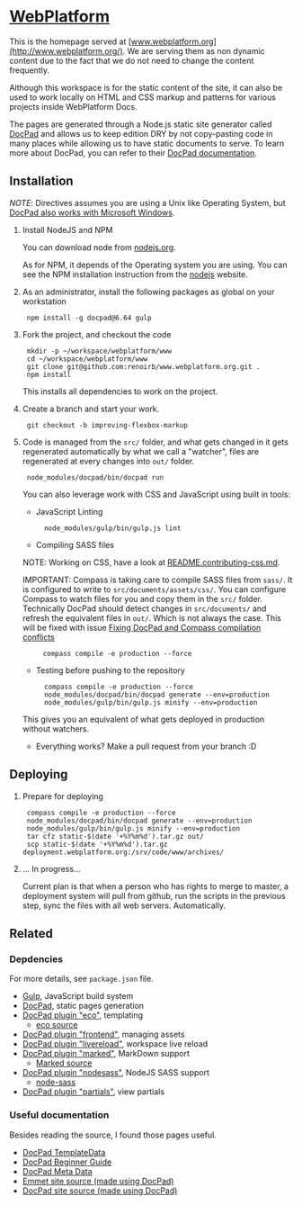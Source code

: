 # [WebPlatform](http://www.webplatform.org/)

This is the homepage served at [www.webplatform.org](http://www.webplatform.org/). We are
serving them as non dynamic content due to the fact that we do not need to change the content frequently.

Although this workspace is for the static content of the site, it can also be used to work locally on HTML
and CSS markup and patterns for various projects inside WebPlatform Docs.

The pages are generated through a Node.js static site generator called [DocPad](http://docpad.org/) and allows us to
keep edition DRY by not copy-pasting code in many places while allowing us to have static documents to serve. To learn
more about DocPad, you can refer to their [DocPad documentation](http://docpad.org/docs).

## Installation

*NOTE*: Directives assumes you are using a Unix like Operating System, but [DocPad also works with Microsoft Windows](http://bevry.me/learn/node-install).

1. Install NodeJS and NPM

    You can download node from [nodejs.org](http://nodejs.org/).

    As for NPM, it depends of the Operating system you are using. You can see the NPM installation instruction
    from the [nodejs](http://nodejs.org/) website.

2. As an administrator, install the following packages as global on your workstation

        npm install -g docpad@6.64 gulp

3. Fork the project, and checkout the code

        mkdir -p ~/workspace/webplatform/www
        cd ~/workspace/webplatform/www
        git clone git@github.com:renoirb/www.webplatform.org.git .
        npm install

    This installs all dependencies to work on the project.

4. Create a branch and start your work.

        git checkout -b improving-flexbox-markup

5. Code is managed from the `src/` folder, and what gets changed in it gets regenerated automatically
    by what we call a "watcher", files are regenerated at every changes into `out/` folder.

        node_modules/docpad/bin/docpad run

    You can also leverage work with CSS and JavaScript using built in tools:

    * JavaScript Linting

            node_modules/gulp/bin/gulp.js lint

    * Compiling SASS files


    NOTE: Working on CSS, have a look at [README.contributing-css.md](README.contributing-css.md).

    IMPORTANT: Compass is taking care to compile SASS files from `sass/`. It is configured to write to `src/documents/assets/css/`. You can configure Compass to watch files for you and copy them in the `src/` folder.  Technically DocPad should detect changes in `src/documents/` and refresh the equivalent files in `out/`. Which is not always the case. This will be fixed with issue [Fixing DocPad and Compass compilation conflicts](https://github.com/webplatform/www.webplatform.org/issues/9)

            compass compile -e production --force

    * Testing before pushing to the repository

            compass compile -e production --force
            node_modules/docpad/bin/docpad generate --env=production
            node_modules/gulp/bin/gulp.js minify --env=production

    This gives you an equivalent of what gets deployed in production without watchers.

    * Everything works? Make a pull request from your branch :D

## Deploying

1. Prepare for deploying

        compass compile -e production --force
        node_modules/docpad/bin/docpad generate --env=production
        node_modules/gulp/bin/gulp.js minify --env=production
        tar cfz static-$(date '+%Y%m%d').tar.gz out/
        scp static-$(date '+%Y%m%d').tar.gz deployment.webplatform.org:/srv/code/www/archives/

2. ... In progress...

    Current plan is that when a person who has rights to merge to master, a deployment system will pull from github, run the scripts in the previous step, sync the files with all web servers. Automatically.




## Related

### Depdencies

For more details, see `package.json` file.

* [Gulp](http://gulpjs.com/), JavaScript build system
* [DocPad](http://docpad.org/), static pages generation
* [DocPad plugin "eco"](https://github.com/docpad/docpad-plugin-eco), templating
  * [eco source](https://github.com/sstephenson/eco)
* [DocPad plugin "frontend"](https://github.com/sergeche/docpad-plugin-frontend), managing assets
* [DocPad plugin "livereload"](https://github.com/docpad/docpad-plugin-livereload/), workspace live reload
* [DocPad plugin "marked"](https://github.com/docpad/docpad-plugin-marked), MarkDown support
  * [Marked source](https://github.com/chjj/marked)
* [DocPad plugin "nodesass"](https://github.com/jking90/docpad-plugin-nodesass), NodeJS SASS support
  * [node-sass](https://github.com/andrew/node-sass)
* [DocPad plugin "partials"](https://github.com/docpad/docpad-plugin-partials), view partials

### Useful documentation

Besides reading the source, I found those pages useful.

* [DocPad TemplateData](http://docpad.org/docs/template-data)
* [DocPad Beginner Guide](http://docpad.org/docs/begin)
* [DocPad Meta Data](http://docpad.org/docs/meta-data)
* [Emmet site source (made using DocPad)](https://github.com/emmetio/emmet-docs)
* [DocPad site source (made using DocPad)](https://github.com/docpad/website)
